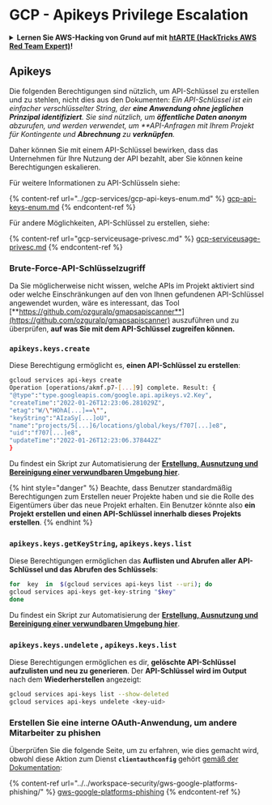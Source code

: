 # GCP - Apikeys Privilege Escalation

<details>

<summary><strong>Lernen Sie AWS-Hacking von Grund auf mit</strong> <a href="https://training.hacktricks.xyz/courses/arte"><strong>htARTE (HackTricks AWS Red Team Expert)</strong></a><strong>!</strong></summary>

Andere Möglichkeiten, HackTricks zu unterstützen:

* Wenn Sie Ihr **Unternehmen in HackTricks beworben sehen möchten** oder **HackTricks im PDF-Format herunterladen möchten**, überprüfen Sie die [**ABONNEMENTPLÄNE**](https://github.com/sponsors/carlospolop)!
* Holen Sie sich das [**offizielle PEASS & HackTricks-Merchandise**](https://peass.creator-spring.com)
* Entdecken Sie [**The PEASS Family**](https://opensea.io/collection/the-peass-family), unsere Sammlung exklusiver [**NFTs**](https://opensea.io/collection/the-peass-family)
* **Treten Sie der** 💬 [**Discord-Gruppe**](https://discord.gg/hRep4RUj7f) oder der [**Telegram-Gruppe**](https://t.me/peass) bei oder **folgen** Sie uns auf **Twitter** 🐦 [**@hacktricks_live**](https://twitter.com/hacktricks_live)**.**
* **Teilen Sie Ihre Hacking-Tricks, indem Sie PRs an die** [**HackTricks**](https://github.com/carlospolop/hacktricks) und [**HackTricks Cloud**](https://github.com/carlospolop/hacktricks-cloud) GitHub-Repositories senden.

</details>

## Apikeys

Die folgenden Berechtigungen sind nützlich, um API-Schlüssel zu erstellen und zu stehlen, nicht dies aus den Dokumenten: _Ein API-Schlüssel ist ein einfacher verschlüsselter String, der **eine Anwendung ohne jeglichen Prinzipal identifiziert**. Sie sind nützlich, um **öffentliche Daten anonym** abzurufen, und werden verwendet, um **API-Anfragen mit Ihrem Projekt für Kontingente und **Abrechnung** zu **verknüpfen**._

Daher können Sie mit einem API-Schlüssel bewirken, dass das Unternehmen für Ihre Nutzung der API bezahlt, aber Sie können keine Berechtigungen eskalieren.

Für weitere Informationen zu API-Schlüsseln siehe:

{% content-ref url="../gcp-services/gcp-api-keys-enum.md" %}
[gcp-api-keys-enum.md](../gcp-services/gcp-api-keys-enum.md)
{% endcontent-ref %}

Für andere Möglichkeiten, API-Schlüssel zu erstellen, siehe:

{% content-ref url="gcp-serviceusage-privesc.md" %}
[gcp-serviceusage-privesc.md](gcp-serviceusage-privesc.md)
{% endcontent-ref %}

### Brute-Force-API-Schlüsselzugriff <a href="#apikeys.keys.create" id="apikeys.keys.create"></a>

Da Sie möglicherweise nicht wissen, welche APIs im Projekt aktiviert sind oder welche Einschränkungen auf den von Ihnen gefundenen API-Schlüssel angewendet wurden, wäre es interessant, das Tool [**https://github.com/ozguralp/gmapsapiscanner**](https://github.com/ozguralp/gmapsapiscanner) auszuführen und zu überprüfen, **auf was Sie mit dem API-Schlüssel zugreifen können.**

### `apikeys.keys.create` <a href="#apikeys.keys.create" id="apikeys.keys.create"></a>

Diese Berechtigung ermöglicht es, **einen API-Schlüssel zu erstellen**:
```bash
gcloud services api-keys create
Operation [operations/akmf.p7-[...]9] complete. Result: {
"@type":"type.googleapis.com/google.api.apikeys.v2.Key",
"createTime":"2022-01-26T12:23:06.281029Z",
"etag":"W/\"HOhA[...]==\"",
"keyString":"AIzaSy[...]oU",
"name":"projects/5[...]6/locations/global/keys/f707[...]e8",
"uid":"f707[...]e8",
"updateTime":"2022-01-26T12:23:06.378442Z"
}
```
Du findest ein Skript zur Automatisierung der [**Erstellung, Ausnutzung und Bereinigung einer verwundbaren Umgebung hier**](https://github.com/carlospolop/gcp\_privesc\_scripts/blob/main/tests/b-apikeys.keys.create.sh).

{% hint style="danger" %}
Beachte, dass Benutzer standardmäßig Berechtigungen zum Erstellen neuer Projekte haben und sie die Rolle des Eigentümers über das neue Projekt erhalten. Ein Benutzer könnte also **ein Projekt erstellen und einen API-Schlüssel innerhalb dieses Projekts erstellen**.
{% endhint %}

### `apikeys.keys.getKeyString`, `apikeys.keys.list` <a href="#apikeys.keys.getkeystringapikeys.keys.list" id="apikeys.keys.getkeystringapikeys.keys.list"></a>

Diese Berechtigungen ermöglichen das **Auflisten und Abrufen aller API-Schlüssel und das Abrufen des Schlüssels**:
```bash
for  key  in  $(gcloud services api-keys list --uri); do
gcloud services api-keys get-key-string "$key"
done
```
Du findest ein Skript zur Automatisierung der [**Erstellung, Ausnutzung und Bereinigung einer verwundbaren Umgebung hier**](https://github.com/carlospolop/gcp\_privesc\_scripts/blob/main/tests/c-apikeys.keys.getKeyString.sh).

### `apikeys.keys.undelete` , `apikeys.keys.list` <a href="#serviceusage.apikeys.regenerateapikeys.keys.list" id="serviceusage.apikeys.regenerateapikeys.keys.list"></a>

Diese Berechtigungen ermöglichen es dir, **gelöschte API-Schlüssel aufzulisten und neu zu generieren**. Der **API-Schlüssel wird im Output** nach dem **Wiederherstellen** angezeigt:
```bash
gcloud services api-keys list --show-deleted
gcloud services api-keys undelete <key-uid>
```
### Erstellen Sie eine interne OAuth-Anwendung, um andere Mitarbeiter zu phishen

Überprüfen Sie die folgende Seite, um zu erfahren, wie dies gemacht wird, obwohl diese Aktion zum Dienst **`clientauthconfig`** gehört [gemäß der Dokumentation](https://cloud.google.com/iap/docs/programmatic-oauth-clients#before-you-begin):

{% content-ref url="../../workspace-security/gws-google-platforms-phishing/" %}
[gws-google-platforms-phishing](../../workspace-security/gws-google-platforms-phishing/)
{% endcontent-ref %}
